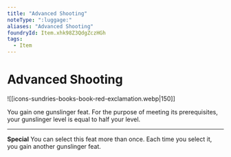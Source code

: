 ```yaml
---
title: "Advanced Shooting"
noteType: ":luggage:"
aliases: "Advanced Shooting"
foundryId: Item.xhk98Z3QdgZczHGh
tags:
  - Item
---
```


# Advanced Shooting
![[icons-sundries-books-book-red-exclamation.webp|150]]

You gain one gunslinger feat. For the purpose of meeting its prerequisites, your gunslinger level is equal to half your level.

* * *

**Special** You can select this feat more than once. Each time you select it, you gain another gunslinger feat.
